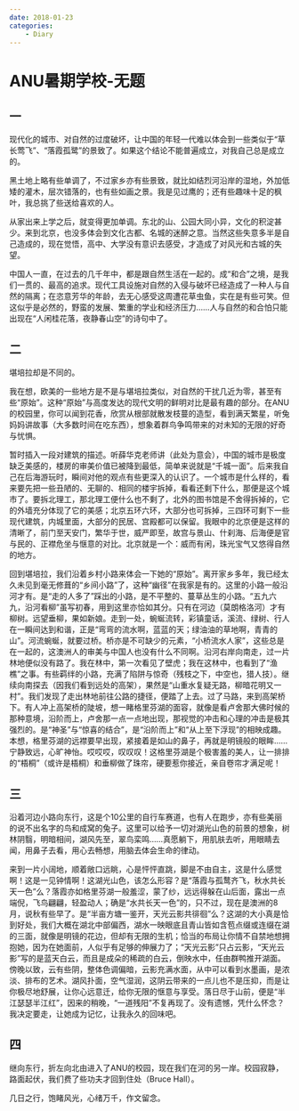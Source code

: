```yaml
---
date: 2018-01-23
categories:
    - Diary
---
```


# ANU暑期学校-无题

## 一

现代化的城市、对自然的过度破坏，让中国的年轻一代难以体会到一些类似于“草长莺飞”、“落霞孤鹭”的景致了。如果这个结论不能普遍成立，对我自己总是成立的。

黑土地上略有些单调了，不过家乡亦有些景致，就比如结烈河沿岸的湿地，外加低矮的灌木，层次错落的，也有些如画之景。我是见过鹰的；还有些趣味十足的枫叶，我总挑了些送给喜欢的人。

从家出来上学之后，就变得更加单调。东北的山、公园大同小异，文化的积淀甚少。来到北京，也没多体会到文化古都、名城的迷醉之意。当然这些失意多半是自己造成的，现在觉悟，高中、大学没有意识去感受，才造成了对风光和古城的失望。

中国人一直，在过去的几千年中，都是跟自然生活在一起的。成“和合”之境，是我们一贯的、最高的追求。现代工具设施对自然的入侵与破坏已经造成了一种人与自然的隔离；在恣意芳华的年龄，去无心感受这周遭花草虫鱼，实在是有些可笑。但这似乎是必然的，野蛮的发展、繁重的学业和经济压力……人与自然的和合怕只能出现在“人闲桂花落，夜静春山空”的诗句中了。

## 二

堪培拉却是不同的。

我在想，欧美的一些地方是不是与堪培拉类似，对自然的干扰几近为零，甚至有些“原始”。这种“原始”与高度发达的现代文明的鲜明对比是最有趣的部分。在ANU的校园里，你可以闻到花香，欣赏从根部就散发枝蔓的造型，看到满天繁星，听兔妈妈讲故事（大多数时间在吃东西），想象着群鸟争鸣带来的对未知的无限的好奇与忧惧。

暂时插入一段对建筑的描述。听薛华克老师讲（此处为意会），中国的城市是极度缺乏美感的，楼房的审美价值已被降到最低，简单来说就是“千城一面”。后来我自己在后海游玩时，瞬间对他的观点有些更深入的认识了。一个城市是什么样的，看来要先把一些丑陋的、无聊的、相同的楼宇拆掉，看看还剩下什么，那便是这个城市了。要拆北理工，那北理工便什么也不剩了，北外的图书馆是不舍得拆掉的，它的外墙充分体现了它的美感；北京五环六环，大部分也可拆掉，三四环可剩下一些现代建筑，内城里面，大部分的民居、宫殿都可以保留。我眼中的北京便是这样的清晰了，前门至天安门，繁华于世，威严即至，故宫与景山、什刹海、后海便是官与民的、正襟危坐与惬意的对比。北京就是一个：威而有闲，珠光宝气又悠得自然的地方。

回到堪培拉，我们沿着乡村小路来体会一下她的“原始”。离开家乡多年，我已经太久未见到毫无修葺的“乡间小路”了，这种“幽径”在我家是有的。这里的小路一般沿河才有。是“走的人多了”踩出的小路，是不平整的、蔓草丛生的小路。“五九六九，沿河看柳”虽写初春，用到这里亦恰如其分。只有在河边（莫朗格洛河）才有柳树。远望垂柳，果如新娘。走到一处，蜿蜒流转，彩镇童话，溪流、绿树、行人在一瞬间达到和谐，正是“弯弯的流水啊，蓝蓝的天；绿油油的草地啊，青青的山”。河流蜿蜒，就要过桥。桥亦是不可缺少的元素，“小桥流水人家”，这些总是在一起的，这澳洲人的审美与中国人也没有什么不同啊。沿河右岸向南走，过一片林地便似没有路了。我在林中，第一次看见了壁虎；我在这林中，也看到了“渔樵”之事。有些羁绊的小路，充满了陷阱与惊奇（残枝之下，中空也，猎人技）。继续向南探去（因我们看到远处的高架），果然是“山重水复疑无路，柳暗花明又一村”。我们发现了走出林地前往公路的捷径，便踏了上去。过了马路，来到高架桥下。有人冲上高架桥的陡坡，想一睹格里芬湖的面容，就像是看卢舍那大佛时候的那种意境，沿阶而上，卢舍那一点一点地出现，那视觉的冲击和心理的冲击是极其强烈的。是“神圣”与“惊喜的结合”，是“沿阶而上”和“从上至下浮现”的相映成趣。本想，格里芬湖的远襟要早出现，紧接着是如山的鼻子，再就是明镜般的眼眸……宁静致远，心旷神怡。哎哎哎，叹叹叹！这格里芬湖是个极害羞的美人，让一排排的“梧桐”（或许是梧桐）和垂柳做了珠帘，硬要惹你接近，亲自卷帘才满足呢！

## 三

沿着河边小路向东行，这是个10公里的自行车赛道，也有人在跑步，亦有些美丽的说不出名字的鸟和成窝的兔子。这里可以给予一切对湖光山色的前景的想象，树林阴翳，明暗相间，湖风先至，翠鸟栾鸣……真愿躺下，用肌肤去听，用眼睛去闻，用鼻子去看，用心去畅想，用脑去体会生命的律动。

来到一片小阔地，顺着敞口远眺，心是怦怦直跳，脚是不由自主，这是什么感觉啊！这是一见钟情啊！这湖光山色，该怎么形容？是“落霞与孤鹜齐飞，秋水共长天一色”么？落霞亦如格里芬湖一般羞涩，蒙了纱，远远得躲在山后面，露出一点端倪，飞鸟翩翩，轻盈动人；确是“水共长天一色”的，只不过，现在是澳洲的8月，说秋有些早了。是“半亩方塘一鉴开，天光云影共徘徊”么？这湖的大小真是恰到好处，我们大概在湖北中部偏西，湖水一映眼底且青山皆如含苞点缀或连缀在湖的三面，就像是明镜的花边，但却有无限的生机；恰当的布局让你情不自禁地想拥抱她，因为在她面前，人似乎有足够的伸展力了；“天光云影”只占云影，“天光云影”写的是蓝天白云，而且是成朵的稀疏的白云，倒映水中，任由群鸭推开湖面。傍晚以致，云有些阴，整体色调偏暗，云影充满水面，从中可以看到水墨画，是浓淡、排布的艺术。湖风扑面，空气湿润，这阴云带来的一点儿也不是压抑，而是让你极尽地舒展，让你心远意迁，给你无限的惬意与享受。落日尽于山前，便是“半江瑟瑟半江红”，因来的稍晚，“一道残阳”不复再现了。没有遗憾，凭什么怀念？我决定要走，让她成为记忆，让我永久的回味吧。

## 四

继向东行，折左向北由进入了ANU的校园，现在我们在河的另一岸。校园寂静，路面起伏，我们费了些功夫才回到住处（Bruce Hall）。

几日之行，饱睹风光，心绪万千，作文留念。